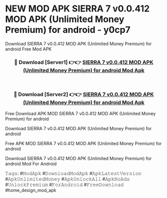 # NEW MOD APK SIERRA 7 v0.0.412 MOD APK (Unlimited Money Premium) for android - y0cp7
Download SIERRA 7 v0.0.412 MOD APK (Unlimited Money Premium) for android Free Mod APK

<div align="center">
<h3>🔴 Download [Server1] 👉👉 <a href="https://apk-comot.site?title=SIERRA_7_v0.0.412_MOD_APK_(Unlimited_Money_Premium)_for_android">SIERRA 7 v0.0.412 MOD APK (Unlimited Money Premium) for android Mod Apk</a></h3><br>

<h3>🔴 Download [Server2] 👉👉 <a href="https://apk-comot.site?title=SIERRA_7_v0.0.412_MOD_APK_(Unlimited_Money_Premium)_for_android">SIERRA 7 v0.0.412 MOD APK (Unlimited Money Premium) for android Mod Apk</a></h3>
</div>


Free Download APK MOD SIERRA 7 v0.0.412 MOD APK (Unlimited Money Premium) for android

Download SIERRA 7 v0.0.412 MOD APK (Unlimited Money Premium) for android 

Free APK MOD SIERRA 7 v0.0.412 MOD APK (Unlimited Money Premium) for android 

Download SIERRA 7 v0.0.412 MOD APK (Unlimited Money Premium) for android Mod For Android

𝚃𝚊𝚐𝚜: #𝙼𝚘𝚍𝙰𝚙𝚔 #𝙳𝚘𝚠𝚗𝚕𝚘𝚊𝚍𝙼𝚘𝚍𝙰𝚙𝚔 #𝙰𝚙𝚔𝙻𝚊𝚝𝚎𝚜𝚝𝚅𝚎𝚛𝚜𝚒𝚘𝚗 #𝙰𝚙𝚔𝚄𝚗𝚕𝚒𝚖𝚒𝚝𝚎𝚍𝙼𝚘𝚗𝚎𝚢 #𝙰𝚙𝚔𝚄𝚗𝚕𝚘𝚌𝚔𝙰𝚕𝚕 #𝙰𝚙𝚔𝙽𝚘𝙰𝚍𝚜 #𝚄𝚗𝚕𝚘𝚌𝚔𝙿𝚛𝚎𝚖𝚒𝚞𝚖 #𝙵𝚘𝚛𝙰𝚗𝚍𝚛𝚘𝚒𝚍 #𝙵𝚛𝚎𝚎𝙳𝚘𝚠𝚗𝚕𝚘𝚊𝚍 #home_design_mod_apk